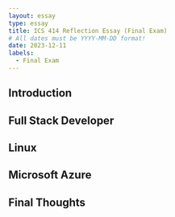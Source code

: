 ```yaml
---
layout: essay
type: essay
title: ICS 414 Reflection Essay (Final Exam) 
# All dates must be YYYY-MM-DD format!
date: 2023-12-11
labels:
  - Final Exam 
---
```


## Introduction	 
 

## Full Stack Developer
 

## Linux 

 
## Microsoft Azure 

 
## Final Thoughts 

